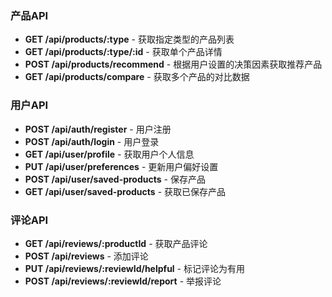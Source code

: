 ### 产品API

- **GET /api/products/:type** - 获取指定类型的产品列表
- **GET /api/products/:type/:id** - 获取单个产品详情
- **POST /api/products/recommend** - 根据用户设置的决策因素获取推荐产品
- **GET /api/products/compare** - 获取多个产品的对比数据

###  用户API

- **POST /api/auth/register** - 用户注册
- **POST /api/auth/login** - 用户登录
- **GET /api/user/profile** - 获取用户个人信息
- **PUT /api/user/preferences** - 更新用户偏好设置
- **POST /api/user/saved-products** - 保存产品
- **GET /api/user/saved-products** - 获取已保存产品

### 评论API

- **GET /api/reviews/:productId** - 获取产品评论
- **POST /api/reviews** - 添加评论
- **PUT /api/reviews/:reviewId/helpful** - 标记评论为有用
- **POST /api/reviews/:reviewId/report** - 举报评论